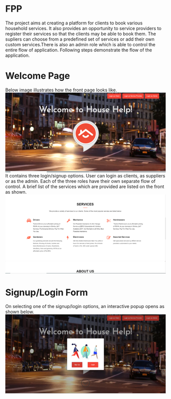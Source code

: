 # FPP
The project aims at creating a platform for clients to book various household services. It also provides an opportunity to service providers to
register their services so that the clients may be able to book them. The supliers can choose from a predefined set of services or add their own
custom services.There is also an admin role which is able to control the entire flow of application. Following steps demonstrate the flow of the application.
# Welcome Page
Below image illustrates how the front page looks like.
![welcome page](https://github.com/kaustubhkmr/FPP/blob/master/Images/frontpage1.PNG)
It contains three login/signup options. User can login as clients, as suppliers or as the admin. Each of the three roles have their own separate flow of control. A brief list of the services which are provided are listed on the front as shown.
![service list](https://github.com/kaustubhkmr/FPP/blob/master/Images/front2.png)
# Signup/Login Form
On selecting one of the signup/login options, an interactive popup opens as shown below.
![signup dialog](https://github.com/kaustubhkmr/FPP/blob/master/Images/signuporlogin.PNG)



